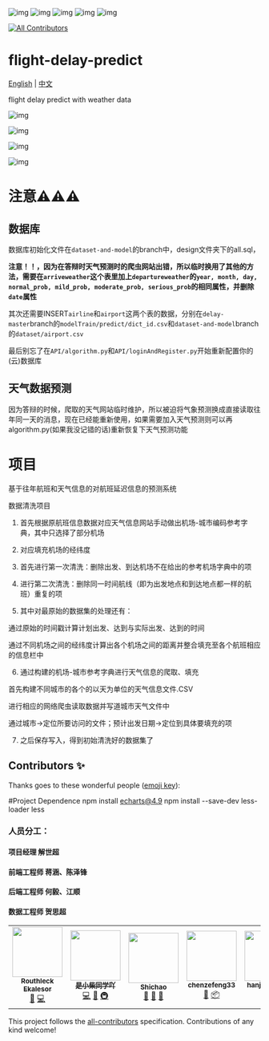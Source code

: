 ![img](https://img.shields.io/apm/l/vim-mode)       ![img](https://img.shields.io/github/contributors/Routhleck/flight-delay-predict)     ![img](https://img.shields.io/github/stars/Routhleck/flight-delay-predict?style=social)    ![img](https://img.shields.io/github/forks/Routhleck/flight-delay-predict?style=social)  ![img](https://img.shields.io/github/watchers/Routhleck/flight-delay-predict?style=social) 
<!-- ALL-CONTRIBUTORS-BADGE:START - Do not remove or modify this section -->
[![All Contributors](https://img.shields.io/badge/all_contributors-6-orange.svg?style=flat-square)](#contributors-)
<!-- ALL-CONTRIBUTORS-BADGE:END -->

# flight-delay-predict
[English](README.md) | [中文](README_CN.md)

flight delay predict with weather data

![img](https://raw.githubusercontent.com/Routhleck/flight-delay-predict/delay-master/img/图片1.png)

![img](https://raw.githubusercontent.com/Routhleck/flight-delay-predict/delay-master/img/图片2.png)

![img](https://raw.githubusercontent.com/Routhleck/flight-delay-predict/delay-master/img/图片3.png)

![img](https://raw.githubusercontent.com/Routhleck/flight-delay-predict/delay-master/img/图片4.png)

# 注意⚠⚠⚠

## 数据库

数据库初始化文件在`dataset-and-model`的branch中，design文件夹下的all.sql，

**注意！！，因为在答辩时天气预测时的爬虫网站出错，所以临时换用了其他的方法，需要在`arriveweather`这个表里加上`departureweather`的`year, month, day, normal_prob, mild_prob, moderate_prob, serious_prob`的相同属性，并删除`date`属性**

其次还需要INSERT`airline`和`airport`这两个表的数据，分别在`delay-master`branch的`modelTrain/predict/dict_id.csv`和`dataset-and-model`branch的`dataset/airport.csv`

最后别忘了在`API/algorithm.py`和`API/loginAndRegister.py`开始重新配置你的(云)数据库

## 天气数据预测

因为答辩的时候，爬取的天气网站临时维护，所以被迫将气象预测换成直接读取往年同一天的消息，现在已经能重新使用，如果需要加入天气预测则可以再algorithm.py(如果我没记错的话)重新恢复下天气预测功能

<!-- ALL-CONTRIBUTORS-LIST: START - Do not remove or modify this section -->
<!-- ALL-CONTRIBUTORS-LIST:END -->
# 项目
基于往年航班和天气信息的对航班延迟信息的预测系统

数据清洗项目

1. 首先根据原航班信息数据对应天气信息网站手动做出机场-城市编码参考字典，其中只选择了部分机场

2. 对应填充机场的经纬度

3. 首先进行第一次清洗：删除出发、到达机场不在给出的参考机场字典中的项

4. 进行第二次清洗：删除同一时间航线（即为出发地点和到达地点都一样的航班）重复的项

5. 其中对最原始的数据集的处理还有：

  通过原始的时间戳计算计划出发、达到与实际出发、达到的时间

  通过不同机场之间的经纬度计算出各个机场之间的距离并整合填充至各个航班相应的信息栏中

6. 通过构建的机场-城市参考字典进行天气信息的爬取、填充

  首先构建不同城市的各个的以天为单位的天气信息文件.CSV

  进行相应的网络爬虫读取数据并写道城市天气文件中

  通过城市->定位所要访问的文件；预计出发日期->定位到具体要填充的项

7. 之后保存写入，得到初始清洗好的数据集了


## Contributors ✨

Thanks goes to these wonderful people ([emoji key](https://allcontributors.org/docs/en/emoji-key)):

#Project Dependence
npm install echarts@4.9
npm install --save-dev less-loader less


### 人员分工：

  #### 项目经理 解世超

  #### 前端工程师 蒋涵、陈泽锋

  #### 后端工程师 何毅、江顺

  #### 数据工程师 贺思超

<!-- ALL-CONTRIBUTORS-LIST:START - Do not remove or modify this section -->
<!-- prettier-ignore-start -->
<!-- markdownlint-disable -->
<table>
  <tr>
    <td align="center"><a href="https://github.com/Routhleck"><img src="https://avatars.githubusercontent.com/u/88108241?v=4?s=100" width="100px;" alt=""/><br /><sub><b>Routhleck Ekalesor</b></sub></a><br /><a href="#data-Routhleck" title="Data">🔣</a> <a href="https://github.com/Routhleck/flight-delay-predict/commits?author=Routhleck" title="Code">💻</a></td>
    <td align="center"><a href="https://github.com/heyi755"><img src="https://avatars.githubusercontent.com/u/85550446?v=4?s=100" width="100px;" alt=""/><br /><sub><b>是小柴同学吖</b></sub></a><br /><a href="https://github.com/Routhleck/flight-delay-predict/commits?author=heyi755" title="Code">💻</a> <a href="https://github.com/Routhleck/flight-delay-predict/issues?q=author%3Aheyi755" title="Bug reports">🐛</a> <a href="#infra-heyi755" title="Infrastructure (Hosting, Build-Tools, etc)">🚇</a></td>
    <td align="center"><a href="https://github.com/Shigakki"><img src="https://avatars.githubusercontent.com/u/92007182?v=4?s=100" width="100px;" alt=""/><br /><sub><b>Shichao</b></sub></a><br /><a href="https://github.com/Routhleck/flight-delay-predict/commits?author=Shigakki" title="Documentation">📖</a> <a href="#ideas-Shigakki" title="Ideas, Planning, & Feedback">🤔</a> <a href="#projectManagement-Shigakki" title="Project Management">📆</a></td>
    <td align="center"><a href="https://github.com/chenzefeng33"><img src="https://avatars.githubusercontent.com/u/87693985?v=4?s=100" width="100px;" alt=""/><br /><sub><b>chenzefeng33</b></sub></a><br /><a href="#design-chenzefeng33" title="Design">🎨</a> <a href="#platform-chenzefeng33" title="Packaging/porting to new platform">📦</a></td>
    <td align="center"><a href="https://github.com/hanjiang1073"><img src="https://avatars.githubusercontent.com/u/95728193?v=4?s=100" width="100px;" alt=""/><br /><sub><b>hanjiang1073</b></sub></a><br /><a href="#design-hanjiang1073" title="Design">🎨</a> <a href="#platform-hanjiang1073" title="Packaging/porting to new platform">📦</a></td>
    <td align="center"><a href="https://github.com/1avish"><img src="https://avatars.githubusercontent.com/u/103949635?v=4?s=100" width="100px;" alt=""/><br /><sub><b>1avish</b></sub></a><br /><a href="https://github.com/Routhleck/flight-delay-predict/commits?author=1avish" title="Code">💻</a></td>
  </tr>
</table>

<!-- markdownlint-restore -->
<!-- prettier-ignore-end -->

<!-- ALL-CONTRIBUTORS-LIST:END -->

This project follows the [all-contributors](https://github.com/all-contributors/all-contributors) specification. Contributions of any kind welcome!
